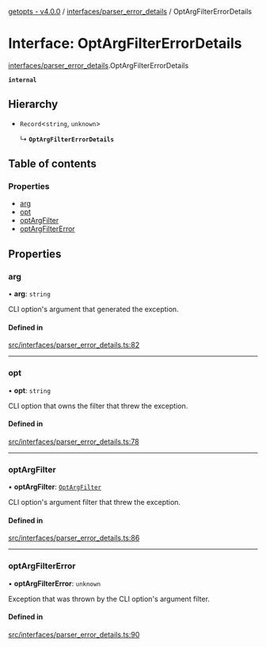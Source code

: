 [getopts - v4.0.0](../README.md) / [interfaces/parser_error_details](../modules/interfaces_parser_error_details.md) / OptArgFilterErrorDetails

# Interface: OptArgFilterErrorDetails

[interfaces/parser_error_details](../modules/interfaces_parser_error_details.md).OptArgFilterErrorDetails

**`internal`**

## Hierarchy

- `Record`<`string`, `unknown`\>

  ↳ **`OptArgFilterErrorDetails`**

## Table of contents

### Properties

- [arg](interfaces_parser_error_details.OptArgFilterErrorDetails.md#arg)
- [opt](interfaces_parser_error_details.OptArgFilterErrorDetails.md#opt)
- [optArgFilter](interfaces_parser_error_details.OptArgFilterErrorDetails.md#optargfilter)
- [optArgFilterError](interfaces_parser_error_details.OptArgFilterErrorDetails.md#optargfiltererror)

## Properties

### arg

• **arg**: `string`

CLI option's argument that generated the exception.

#### Defined in

[src/interfaces/parser_error_details.ts:82](https://github.com/prasadrajandran/node-getopts/blob/09d8331/src/interfaces/parser_error_details.ts#L82)

---

### opt

• **opt**: `string`

CLI option that owns the filter that threw the exception.

#### Defined in

[src/interfaces/parser_error_details.ts:78](https://github.com/prasadrajandran/node-getopts/blob/09d8331/src/interfaces/parser_error_details.ts#L78)

---

### optArgFilter

• **optArgFilter**: [`OptArgFilter`](interfaces_schema.OptArgFilter.md)

CLI option's argument filter that threw the exception.

#### Defined in

[src/interfaces/parser_error_details.ts:86](https://github.com/prasadrajandran/node-getopts/blob/09d8331/src/interfaces/parser_error_details.ts#L86)

---

### optArgFilterError

• **optArgFilterError**: `unknown`

Exception that was thrown by the CLI option's argument filter.

#### Defined in

[src/interfaces/parser_error_details.ts:90](https://github.com/prasadrajandran/node-getopts/blob/09d8331/src/interfaces/parser_error_details.ts#L90)
